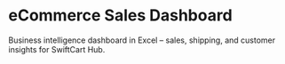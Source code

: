 # eCommerce Sales Dashboard
Business intelligence dashboard in Excel – sales, shipping, and customer insights for SwiftCart Hub.
